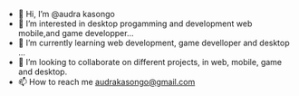 - 👋 Hi, I’m @audra kasongo
- 👀 I’m interested in desktop progamming and development web mobile,and game developper...
- 🌱 I’m currently learning web development, game develloper and desktop ...
- 💞️ I’m looking to collaborate on different projects, in web, mobile, game and desktop.
- 📫 How to reach me  audrakasongo@gmail.com

<!---
audra7373/audra7373 is a ✨ special ✨ repository because its `README.md` (this file) appears on your GitHub profile.
You can click the Preview link to take a look at your changes.
--->
